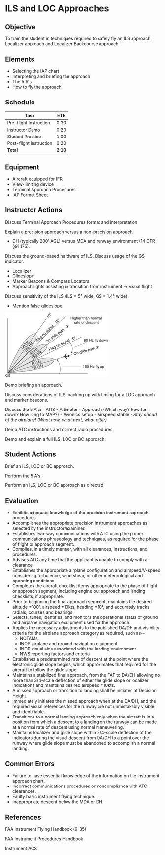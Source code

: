 # ILS and LOC Approaches

## Objective
To train the student in techniques required to safely fly an ILS approach, Localizer approach and Localizer Backcourse approach.

## Elements
- Selecting the IAP chart
- Interpreting and briefing the approach
- The 5 A's
- How to fly the approach

## Schedule
| Task | ETE |
| ---- | --- |
| Pre-flight Instruction | 0:30 |
| Instructor Demo | 0:20 |
| Student Practice | 1:00 |
| Post-flight Instruction | 0:20 |
| **Total** | **2:10** |

## Equipment
- Aircraft equipped for IFR
- View-limiting device
- Terminal Approach Procedures
- IAP Format Sheet

## Instructor Actions
Discuss Terminal Approach Procedures format and interpretation

Explain a precision approach versus a non-precision approach.
- DH (typically 200' AGL) versus MDA and runway environment (14 CFR §91.175).

Discuss the ground-based hardware of ILS. Discuss usage of the GS indicator.
- Localizer
- Glideslope
- Marker Beacons & Compass Locators
- Approach lights assisting in transition from instrument -> visual flight

Discuss sensitivity of the ILS (ILS = 5° wide, GS = 1.4° wide).
- Mention false glideslope

![IFH Figure 9-29](https://github.com/rileyteige/flight-lessons/blob/master/Instrument%20Rating/images/false-glideslope.jpg?raw=true)

Demo briefing an approach.

Discuss considerations of ILS, backing up with timing for a LOC approach and marker beacons.

Discuss the 5 A's:
    - ATIS
    - Altimeter
    - Approach (Which way? How far down? How long to MAP?)
    - Avionics setup
    - Airspeed stable
    - _Stay ahead of the airplane! (What now, what next, what after)_

Demo ATC instructions and correct radio procedures.

Demo and explain a full ILS, LOC or BC approach.

## Student Actions
Brief an ILS, LOC or BC approach.

Perform the 5 A's.

Perform an ILS, LOC or BC approach as directed.

## Evaluation
- Exhibits adequate knowledge of the precision instrument approach procedures.
- Accomplishes the appropriate precision instrument approaches as selected by the instructor/examiner.
- Establishes two-way communications with ATC using the proper communications phraseology and techniques, as required for the phase of flight or approach segment.
- Complies, in a timely manner, with all clearances, instructions, and procedures.
- Advises ATC any time that the applicant is unable to comply with a clearance.
- Establishes the appropriate airplane configuration and airspeed/V-speed considering turbulence, wind shear, or other meteorological and operating conditions.
- Completes the aircraft checklist items appropriate to the phase of flight or approach segment, including engine out approach and landing checklists, if appropriate.
- Prior to beginning the final approach segment, maintains the desired altitude ±100', airspeed ±10kts, heading ±10°, and accurately tracks radials, courses and bearings.
- Selects, tunes, identifies, and monitors the operational status of ground and airplane navigation equipment used for the approach.
- Applies the necessary adjustments to the published DA/DH and visibility criteria for the airplane approach category as required, such as--
    - NOTAMs
    - INOP airplane and ground navigation equipment
    - INOP visual aids associated with the landing environment
    - NWS reporting factors and criteria
- Establishes a predetermined rate of descent at the point where the electronic glide slope begins, which approximates that required for the aircraft to follow the glide slope.
- Maintains a stabilized final approach, from the FAF to DA/DH allowing no more than 3/4-scale deflection of either the glide slope or localizer indications and maintains desired airspeed ±10kts.
- A missed approach or transition to landing shall be initiated at Decision Height.
- Immediately initiates the missed approach when at the DA/DH, and the required visual references for the runway are not unmistakably visible and identifiable.
- Transitions to a normal landing approach only when the aircraft is in a position from which a descent to a landing on the runway can be made at a normal rate of descent using normal maneuvering.
- Maintains localizer and glide slope within 3/4-scale deflection of the indicators during the visual descent from DA/DH to a point over the runway where glide slope must be abandoned to accomplish a normal landing.

## Common Errors
- Failure to have essential knowledge of the information on the instrument approach chart.
- Incorrect communications procedures or noncompliance with ATC clearances.
- Faulty basic instrument flying technique.
- Inappropriate descent below the MDA or DH.

## References

FAA Instrument Flying Handbook (9-35)

FAA Instrument Procedures Handbook

Instrument ACS